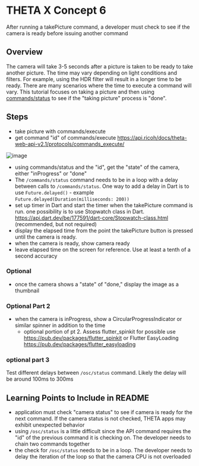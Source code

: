 # THETA X Concept 6

After running a takePicture command, a developer must check to see if the camera is ready before issuing another command

## Overview

The camera will take 3-5 seconds after a picture is taken to be ready to take another picture.  The time may vary depending on light conditions and filters.  For example, using the HDR filter will result in a longer time to be ready.  There are many scenarios where the time to execute a command will vary.  This tutorial focuses on taking a picture and then using [commands/status](https://api.ricoh/docs/theta-web-api-v2.1/protocols/commands_status/) to see if the "taking picture" process is "done".

## Steps
* take picture with commands/execute
* get command "id" of commands/execute https://api.ricoh/docs/theta-web-api-v2.1/protocols/commands_execute/

![image](https://user-images.githubusercontent.com/5799860/176561306-21da5cbd-a078-4466-af66-2e0afce837f3.png)

* using commands/status and the "id", get the "state" of the camera, either "inProgress" or "done"
* The `/commands/status` command needs to be in a loop with a delay between calls to `/commands/status`.  One way to add a delay in Dart is to use `Future.delayed()` - example    `Future.delayed(Duration(milliseconds: 200))`
* set up timer in Dart and start the timer when the takePicture command is run.  one possibility is to use Stopwatch class in Dart. https://api.dart.dev/be/177591/dart-core/Stopwatch-class.html (recommended, but not required)
* display the elapsed time from the point the takePicture button is pressed until the camera is ready. 
* when the camera is ready, show camera ready
* leave elapsed time on the screen for reference.  Use at least a tenth of a second accuracy

### Optional

* once the camera shows a "state" of "done," display the image as a thumbnail

### Optional Part 2

* when the camera is inProgress, show a CircularProgressIndicator or similar spinner in addition to the time
  * optional portion of pt 2.  Assess flutter_spinkit for possible use https://pub.dev/packages/flutter_spinkit  or Flutter EasyLoading https://pub.dev/packages/flutter_easyloading

### optional part 3

Test different delays between `/osc/status` command.  Likely the delay will be around 100ms to 300ms

## Learning Points to Include in README

* application must check "camera status" to see if camera is ready for the next command.  If the camera status is not checked, THETA apps may exhibit unexpected behavior
* using `/osc/status` is a little difficult since the API command requires the "id" of the previous command it is checking on.  The developer needs to chain two commands together
* the check for `/osc/status` needs to be in a loop.  The developer needs to delay the iteration of the loop so that the camera CPU is not overloaded